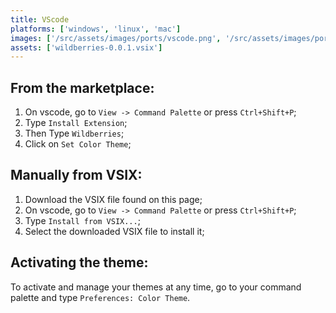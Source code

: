 ```yaml
---
title: VScode
platforms: ['windows', 'linux', 'mac']
images: ['/src/assets/images/ports/vscode.png', '/src/assets/images/ports/vscode-darker.png']
assets: ['wildberries-0.0.1.vsix']
---
```


## From the marketplace:

1. On vscode, go to `View -> Command Palette` or press `Ctrl+Shift+P`;
2. Type `Install Extension`;
3. Then Type `Wildberries`;
4. Click on `Set Color Theme`;

## Manually from VSIX:

1. Download the VSIX file found on this page;
2. On vscode, go to `View -> Command Palette` or press `Ctrl+Shift+P`;
3. Type `Install from VSIX...`;
4. Select the downloaded VSIX file to install it;

## Activating the theme:

To activate and manage your themes at any time, go to your command palette and type `Preferences: Color Theme`.
